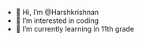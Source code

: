 - 👋 Hi, I’m @Harshkrishnan
- 👀 I’m interested in coding
- 🌱 I’m currently learning in 11th grade


<!---
Harshkrishnan/Harshkrishnan is a ✨ special ✨ repository because its `README.md` (this file) appears on your GitHub profile.
You can click the Preview link to take a look at your changes.
--->

